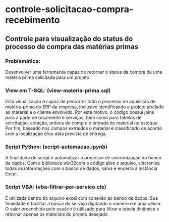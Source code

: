 # controle-solicitacao-compra-recebimento
## Controle para visualização do status do processo de compra das matérias primas

### Problemática:
Desenvolver uma ferramenta capaz de retornar o status da compra de uma matéria prima solicitada para um projeto


### View em T-SQL: (view-materia-prima.sql)
Esta visualização é capaz de percorrer todo o processo de aquisição de matéria-prima do ERP da empresa, inclusive identificando o projeto atrelado ao material e o cliente envolvido.
Por este motivo, o código possui joins para a parte de orçamento e serviços, bem como para tabelas de solicitação, cotação, ordens de compra e entrada de material no estoque.
Por fim, baseado nos campos extraídos o material é classificado de acordo com a localização e/ou data prevista de entrega.


### Script Python: (script-automacao.ipynb)
A finalidade do script é automatizar o processo de sincronização do banco de dados. Com a biblioteca win32com o código abre o arquivo, sincroniza todas as informações com o banco de dados, salva e encerra a instância Excel.


### Script VBA: (vba-filtrar-por-servico.cls)
É utilizada dentro do arquivo excel com conexão ao banco de dados. Sua finalidade é facilitar a busca do serviço digitando o número em uma célula.
O valor preenchido pelo usuário é utilizado para filtrar a tabela dinâmica e retornar apenas os materiais do projeto desejado.